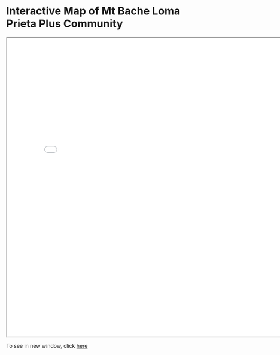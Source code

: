 # Interactive Map of Mt Bache Loma Prieta Plus Community

<iframe src="map.html" height="800" width="800"></iframe>

To see in new window, click [here](https://winkleramy.github.io/MtBacheLomaPrietaPlus/map.html)


